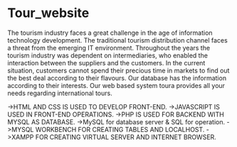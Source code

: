 # Tour_website
The tourism industry faces a great challenge in the age of information technology development. The traditional tourism distribution channel faces a threat from the emerging IT environment. 
Throughout the years the tourism industry was dependent on intermediaries, who enabled the interaction between the suppliers and the customers.
In the current situation, customers cannot spend their precious time in markets to find out the best deal according to their flavours. Our database has the information according to their interests. 
Our web based system toura provides all your needs regarding international tours.

->HTML AND CSS IS USED TO DEVELOP FRONT-END.
->JAVASCRIPT IS USED IN FRONT-END OPERATIONS.
->PHP IS USED FOR BACKEND WITH MYSQL AS DATABASE.
->MySQL for database server & SQL for operation. 
->MYSQL WORKBENCH FOR CREATING TABLES AND LOCALHOST.
->XAMPP FOR CREATING VIRTUAL SERVER AND INTERNET BROWSER.


